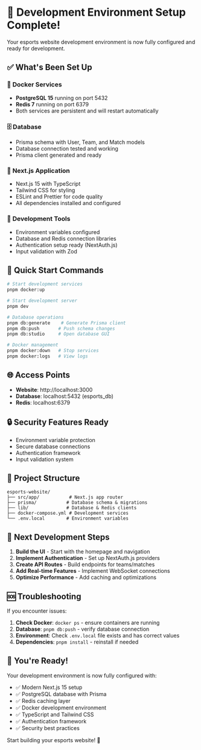# 🎉 Development Environment Setup Complete!

Your esports website development environment is now fully configured and ready for development.

## ✅ What's Been Set Up

### 🐳 **Docker Services**
- **PostgreSQL 15** running on port 5432
- **Redis 7** running on port 6379
- Both services are persistent and will restart automatically

### 🗄️ **Database**
- Prisma schema with User, Team, and Match models
- Database connection tested and working
- Prisma client generated and ready

### 🚀 **Next.js Application**
- Next.js 15 with TypeScript
- Tailwind CSS for styling
- ESLint and Prettier for code quality
- All dependencies installed and configured

### 🔧 **Development Tools**
- Environment variables configured
- Database and Redis connection libraries
- Authentication setup ready (NextAuth.js)
- Input validation with Zod

## 🚀 **Quick Start Commands**

```bash
# Start development services
pnpm docker:up

# Start development server
pnpm dev

# Database operations
pnpm db:generate    # Generate Prisma client
pnpm db:push       # Push schema changes
pnpm db:studio     # Open database GUI

# Docker management
pnpm docker:down   # Stop services
pnpm docker:logs   # View logs
```

## 🌐 **Access Points**

- **Website**: http://localhost:3000
- **Database**: localhost:5432 (esports_db)
- **Redis**: localhost:6379

## 🔒 **Security Features Ready**

- Environment variable protection
- Secure database connections
- Authentication framework
- Input validation system

## 📁 **Project Structure**

```
esports-website/
├── src/app/           # Next.js app router
├── prisma/           # Database schema & migrations
├── lib/              # Database & Redis clients
├── docker-compose.yml # Development services
└── .env.local        # Environment variables
```

## 🎯 **Next Development Steps**

1. **Build the UI** - Start with the homepage and navigation
2. **Implement Authentication** - Set up NextAuth.js providers
3. **Create API Routes** - Build endpoints for teams/matches
4. **Add Real-time Features** - Implement WebSocket connections
5. **Optimize Performance** - Add caching and optimizations

## 🆘 **Troubleshooting**

If you encounter issues:

1. **Check Docker**: `docker ps` - ensure containers are running
2. **Database**: `pnpm db:push` - verify database connection
3. **Environment**: Check `.env.local` file exists and has correct values
4. **Dependencies**: `pnpm install` - reinstall if needed

## 🎊 **You're Ready!**

Your development environment is now fully configured with:
- ✅ Modern Next.js 15 setup
- ✅ PostgreSQL database with Prisma
- ✅ Redis caching layer
- ✅ Docker development environment
- ✅ TypeScript and Tailwind CSS
- ✅ Authentication framework
- ✅ Security best practices

Start building your esports website! 🚀
